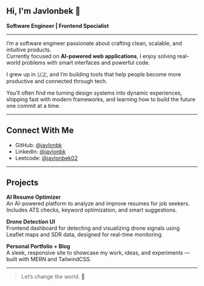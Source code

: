 ## Hi, I'm Javlonbek 👋  

**Software Engineer | Frontend Specialist**

---

I’m a software engineer passionate about crafting clean, scalable, and intuitive products.  
Currently focused on **AI-powered web applications**, I enjoy solving real-world problems with smart interfaces and powerful code.

I grew up in 🇺🇿, and I’m building tools that help people become more productive and connected through tech.

You’ll often find me turning design systems into dynamic experiences, shipping fast with modern frameworks, and learning how to build the future one commit at a time.

---

## Connect With Me  
- GitHub: [@javlonbk](https://github.com/javlonbk)  
- LinkedIn: [@javlonbk](https://www.linkedin.com/in/javlonbk/)  
- Leetcode: [@javlonbek02](https://leetcode.com/u/Javlonbek02/)

---

## Projects

**AI Resume Optimizer**  
An AI-powered platform to analyze and improve resumes for job seekers. Includes ATS checks, keyword optimization, and smart suggestions.

**Drone Detection UI**  
Frontend dashboard for detecting and visualizing drone signals using Leaflet maps and SDR data, designed for real-time monitoring.

**Personal Portfolio + Blog**  
A sleek, responsive site to showcase my work, ideas, and experiments — built with MERN and TailwindCSS.

---

> Let’s change the world. 🚀

